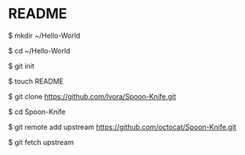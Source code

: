 README
======
$ mkdir ~/Hello-World

$ cd ~/Hello-World

$ git init

$ touch README

$ git clone https://github.com/lvora/Spoon-Knife.git

$ cd Spoon-Knife

$ git remote add upstream https://github.com/octocat/Spoon-Knife.git

$ git fetch upstream
